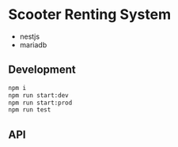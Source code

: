 # Scooter Renting System

* nestjs
* mariadb

## Development

```bash
npm i
npm run start:dev
npm run start:prod
npm run test
```

## API